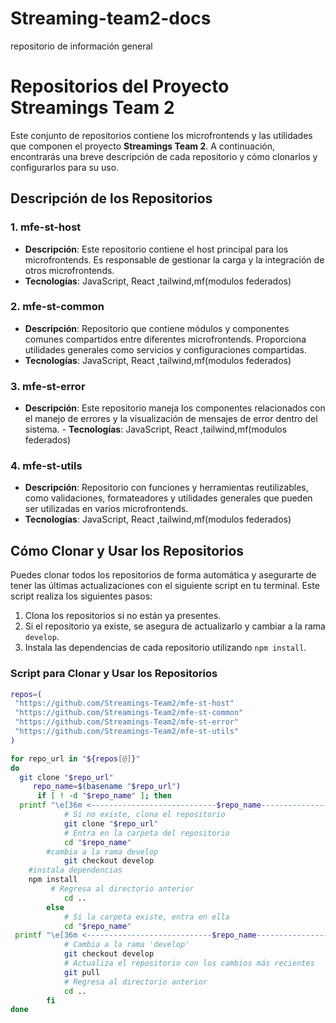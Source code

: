 # Streaming-team2-docs
repositorio de información general
# Repositorios del Proyecto Streamings Team 2

Este conjunto de repositorios contiene los microfrontends y las utilidades que componen el proyecto **Streamings Team 2**. A continuación, encontrarás una breve descripción de cada repositorio y cómo clonarlos y configurarlos para su uso.

## Descripción de los Repositorios

### 1. **mfe-st-host**
   - **Descripción**: Este repositorio contiene el host principal para los microfrontends. Es responsable de gestionar la carga y la integración de otros microfrontends.
   - **Tecnologías**: JavaScript, React ,tailwind,mf(modulos federados)

### 2. **mfe-st-common**
   - **Descripción**: Repositorio que contiene módulos y componentes comunes compartidos entre diferentes microfrontends. Proporciona utilidades generales como servicios y configuraciones compartidas.
  - **Tecnologías**: JavaScript, React ,tailwind,mf(modulos federados)

### 3. **mfe-st-error**
   - **Descripción**: Este repositorio maneja los componentes relacionados con el manejo de errores y la visualización de mensajes de error dentro del sistema.
    - **Tecnologías**: JavaScript, React ,tailwind,mf(modulos federados)


### 4. **mfe-st-utils**
   - **Descripción**: Repositorio con funciones y herramientas reutilizables, como validaciones, formateadores y utilidades generales que pueden ser utilizadas en varios microfrontends.
   - **Tecnologías**: JavaScript, React ,tailwind,mf(modulos federados)


## Cómo Clonar y Usar los Repositorios

Puedes clonar todos los repositorios de forma automática y asegurarte de tener las últimas actualizaciones con el siguiente script en tu terminal. Este script realiza los siguientes pasos:

1. Clona los repositorios si no están ya presentes.
2. Si el repositorio ya existe, se asegura de actualizarlo y cambiar a la rama `develop`.
3. Instala las dependencias de cada repositorio utilizando `npm install`.

### Script para Clonar y Usar los Repositorios

```bash
repos=(
 "https://github.com/Streamings-Team2/mfe-st-host"
 "https://github.com/Streamings-Team2/mfe-st-common"
 "https://github.com/Streamings-Team2/mfe-st-error"
 "https://github.com/Streamings-Team2/mfe-st-utils"
)

for repo_url in "${repos[@]}"
do
  git clone "$repo_url"
     repo_name=$(basename "$repo_url")
	  if [ ! -d "$repo_name" ]; then
  printf "\e[36m <----------------------------$repo_name---------------------------->\e[0m\n"
            # Si no existe, clona el repositorio
            git clone "$repo_url"
            # Entra en la carpeta del repositorio
            cd "$repo_name"
	    #cambia a la rama develop 
            git checkout develop		
	#instala dependencias
	npm install
         # Regresa al directorio anterior
            cd ..
        else
            # Si la carpeta existe, entra en ella
            cd "$repo_name"
 printf "\e[36m <----------------------------$repo_name---------------------------->\e[0m\n"
            # Cambia a la rama 'develop'
            git checkout develop
            # Actualiza el repositorio con los cambios más recientes
            git pull
            # Regresa al directorio anterior
            cd ..
        fi
done
